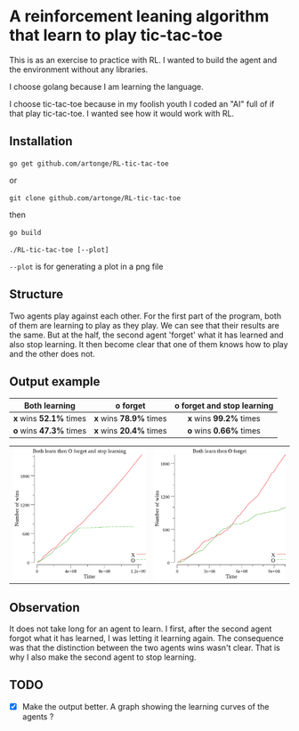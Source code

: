 # A reinforcement leaning algorithm that learn to play tic-tac-toe
This is as an exercise to practice with RL. I wanted to build the agent and the environment without any libraries.

I choose golang because I am learning the language.

I choose tic-tac-toe because in my foolish youth I coded an "AI" full of if that play tic-tac-toe. I wanted see how it would work with RL.

## Installation
`go get github.com/artonge/RL-tic-tac-toe`

or

`git clone github.com/artonge/RL-tic-tac-toe`

then

`go build`

`./RL-tic-tac-toe [--plot]`

`--plot` is for generating a plot in a png file

## Structure
Two agents play against each other. For the first part of the program, both of them are learning to play as they play. We can see that their results are the same. But at the half, the second agent 'forget' what it has learned and also stop learning. It then become clear that one of them knows how to play and the other does not.

## Output example
| Both learning | o forget | o forget and stop learning |
| :-----------: | :------: | :------------------------: |
| **x** wins **52.1%** times | **x** wins **78.9%** times | **x** wins **99.2%** times |
| **o** wins **47.3%** times | **x** wins **20.4%** times | **o** wins **0.66%** times |

|||
| - | - |
| ![Output 1](figures/x_o_learn--o_forget--o_stop.png) | ![Output 2](figures/x_o_learn--o_forget.png) |


## Observation
It does not take long for an agent to learn. I first, after the second agent forgot what it has learned, I was letting it learning again. The consequence was that the distinction between the two agents wins wasn't clear. That is why I also make the second agent to stop learning.

## TODO
- [x] Make the output better. A graph showing the learning curves of the agents ?
